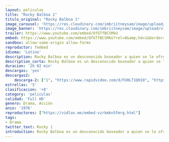```yaml
---
layout: peliculas
title: "Rocky Balboa 1"
titulo_original: "Rocky Balboa 1"
image_carousel: 'https://res.cloudinary.com/imbriitneysam/image/upload/v1543287701/rock1-poster-min.jpg'
image_banner: 'https://res.cloudinary.com/imbriitneysam/image/upload/v1543287702/rocky1-banner-min.jpg'
trailer: https://www.youtube.com/embed/OfGTfBCSMkU
embed: https://www.youtube.com/embed/OfGTfBCSMkU?rel=0&amp;hd=1&border=0&wmode=opaque&enablejsapi=1&modestbranding=1&controls=1&showinfo=1
sandbox: allow-same-origin allow-forms
reproductor: fembed
idioma: 'Latino'
description: Rocky Balboa es un desconocido boxeador a quien se le ofrece la posibilidad de pelear por el título mundial de los pesos pesados. Con una gran fuerza de voluntad, Rocky se prepara concienzudamente para el combate y de la misma manera para los cambios que acabarán produciéndose en su vida.
description_corta: Rocky Balboa es un desconocido boxeador a quien se le ofrece la posibilidad de pelear por el título mundial de los pesos pesados. Con una gran fuerza de voluntad, Rocky se prepara concienzudamente para el combate y de la misma manera para...
duracion: '2h 02 min'
descargas: 'yes'
descargas2:
    descarga-2: ["1", "https://www.rapidvideo.com/d/FUHLT1QH10", "https://www.google.com/s2/favicons?domain=www.rapidvideo.com","RapidVideo","https://res.cloudinary.com/imbriitneysam/image/upload/v1541473684/mexico.png", "Latino", "Full HD"]
estrellas: '5'
clasificacion: '+8'
category: 'peliculas'
calidad: 'Full HD'
genero: Drama, Acción
anio: '1976'
reproductores: ["https://vidlox.me/embed-vzrkmkn5fmrg.html"]
tags:
- Drama
twitter_text: Rocky 1
introduction: Rocky Balboa es un desconocido boxeador a quien se le ofrece la posibilidad de pelear por el título mundial de los pesos pesados. Con una gran fuerza de voluntad, Rocky se prepara concienzudamente para el combate y de la misma manera para..
---
```



 







